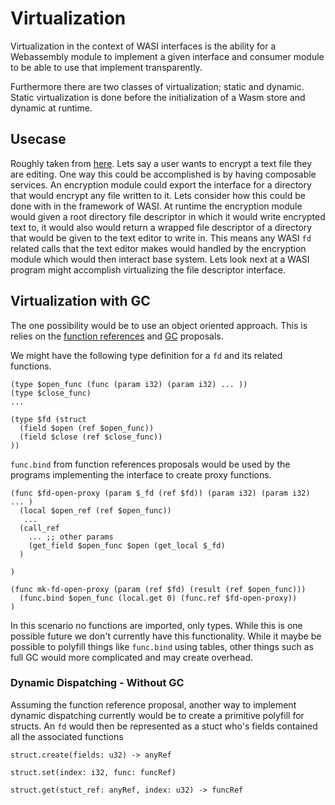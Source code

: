 # Virtualization

Virtualization in the context of WASI interfaces is the ability for a Webassembly module to implement a given interface and consumer module to be able to use that implement transparently. 

Furthermore there are two classes of virtualization; static and dynamic. Static virtualization is done before the initialization of a Wasm store and dynamic at runtime.  

## Usecase

Roughly taken from [here](https://pdfs.semanticscholar.org/4cce/9abb177cc58c199e13b82d498f37010c2bfc.pdf). Lets say a user wants to encrypt a text file they are editing. One way this could be accomplished is by having composable services. An encryption module could export the interface for a directory that would encrypt any file written to it. Lets consider how this could be done with in the framework of WASI. At runtime the encryption module would given a root directory file descriptor in which it would write encrypted text to, it would also would return a wrapped file descriptor of a directory  that would be given to the text editor to write in. This means any WASI `fd` related calls that the text editor makes would handled by the encryption module which would then interact base system. Lets look next at a WASI program might accomplish virtualizing the file descriptor interface.

## Virtualization with GC

The one possibility would be to use an object oriented approach. This is relies on the [function references](https://github.com/WebAssembly/function-references/blob/master/proposals/function-references/Overview.md) and [GC](https://github.com/WebAssembly/gc/blob/master/proposals/gc/Overview.md) proposals.  

We might have the following type definition for a `fd` and its related functions.
```
(type $open_func (func (param i32) (param i32) ... ))
(type $close_func)
...

(type $fd (struct 
  (field $open (ref $open_func))
  (field $close (ref $close_func))
))

```

`func.bind` from function references proposals would be used by the programs implementing the interface to create proxy functions.

```
(func $fd-open-proxy (param $_fd (ref $fd)) (param i32) (param i32) ... )
  (local $open_ref (ref $open_func))
   ...
  (call_ref
    ... ;; other params 
    (get_field $open_func $open (get_local $_fd)
  )
  
)

(func mk-fd-open-proxy (param (ref $fd) (result (ref $open_func)))
  (func.bind $open_func (local.get 0) (func.ref $fd-open-proxy))
)
```

In this scenario no functions are imported, only types. While this is one possible future we don't currently have this functionality. While it maybe be possible to polyfill things like `func.bind` using tables, other things such as full GC would more complicated and may create overhead.

### Dynamic Dispatching - Without GC 

Assuming the function reference proposal, another way to implement dynamic dispatching currently would be to create a primitive polyfill for structs. An `fd` would then be represented as a stuct who's fields contained all the associated functions

```
struct.create(fields: u32) -> anyRef
```

```
struct.set(index: i32, func: funcRef)
```

```
struct.get(stuct_ref: anyRef, index: u32) -> funcRef
```
